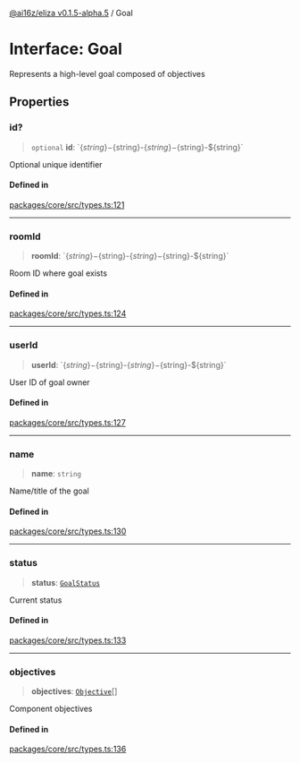 [@ai16z/eliza v0.1.5-alpha.5](../index.md) / Goal

# Interface: Goal

Represents a high-level goal composed of objectives

## Properties

### id?

> `optional` **id**: \`$\{string\}-$\{string\}-$\{string\}-$\{string\}-$\{string\}\`

Optional unique identifier

#### Defined in

[packages/core/src/types.ts:121](https://github.com/roschler/eliza/blob/main/packages/core/src/types.ts#L121)

***

### roomId

> **roomId**: \`$\{string\}-$\{string\}-$\{string\}-$\{string\}-$\{string\}\`

Room ID where goal exists

#### Defined in

[packages/core/src/types.ts:124](https://github.com/roschler/eliza/blob/main/packages/core/src/types.ts#L124)

***

### userId

> **userId**: \`$\{string\}-$\{string\}-$\{string\}-$\{string\}-$\{string\}\`

User ID of goal owner

#### Defined in

[packages/core/src/types.ts:127](https://github.com/roschler/eliza/blob/main/packages/core/src/types.ts#L127)

***

### name

> **name**: `string`

Name/title of the goal

#### Defined in

[packages/core/src/types.ts:130](https://github.com/roschler/eliza/blob/main/packages/core/src/types.ts#L130)

***

### status

> **status**: [`GoalStatus`](../enumerations/GoalStatus.md)

Current status

#### Defined in

[packages/core/src/types.ts:133](https://github.com/roschler/eliza/blob/main/packages/core/src/types.ts#L133)

***

### objectives

> **objectives**: [`Objective`](Objective.md)[]

Component objectives

#### Defined in

[packages/core/src/types.ts:136](https://github.com/roschler/eliza/blob/main/packages/core/src/types.ts#L136)
